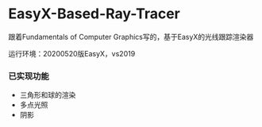 # EasyX-Based-Ray-Tracer

跟着Fundamentals of Computer Graphics写的，基于EasyX的光线跟踪渲染器

运行环境：20200520版EasyX，vs2019

### 已实现功能

+ 三角形和球的渲染
+ 多点光照
+ 阴影
